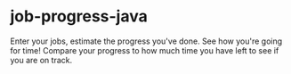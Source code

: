 # job-progress-java
Enter your jobs, estimate the progress you've done. See how you're going for time!
Compare your progress to how much time you have left to see if you are on track.
